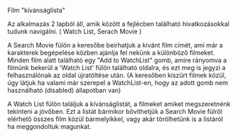 Film "kívánságlista"

Az alkalmazás 2 lapból áll, amik között a fejlécben található hivatkozásokkal tudunk navigálni.
( Watch List, Serach Movie )

A Search Movie fülön a keresőbe beírhatjuk a kívánt film címét, ami már a karakterek begépelése közben ajánlja fel nekünk a különböző filmeket.
Minden film alatt található egy "Add to WatchList" gomb, amire rányomva a filmünk bekerül a 'Watch List' fülön található oldalra, és ezt meg is jegyzi a felhasználónak az oldal újratöltése után. (A keresőben kiszűrt filmek közül, úgy látjuk ha valami már szerepel a WatchList-en, hogy az adott gomb nem használható (disabled) állapotban van)

A Watch List fülön találjuk a kívánságlistát, a filmeket amiket megszeretnénk tekinteni a jövőben. Ezt a listát bármikor bővíthetjük a Search Movie fülről elérhető összes film közül bármelyikkel, vagy akár törölhetünk is a listáról ha meggondoltuk magunkat.

